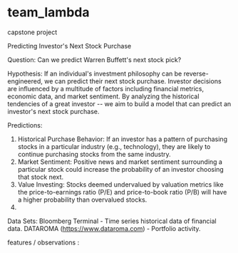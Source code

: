 # team_lambda
capstone project

Predicting Investor's Next Stock Purchase

Question:
Can we predict Warren Buffett's next stock pick? 

Hypothesis: If an individual's investment philosophy can be reverse-engineered, we can predict their next stock purchase. Investor decisions are influenced by a multitude of factors including financial metrics, economic data, and market sentiment. By analyzing the historical tendencies of a great investor -- we aim to build a model that can predict an investor's next stock purchase.


Predictions:

1. Historical Purchase Behavior: If an investor has a pattern of purchasing stocks in a particular industry (e.g., technology), they are likely to continue purchasing stocks from the same industry.
2. Market Sentiment: Positive news and market sentiment surrounding a particular stock could increase the probability of an investor choosing that stock next. 
3. Value Investing: Stocks deemed undervalued by valuation metrics like the price-to-earnings ratio (P/E) and price-to-book ratio (P/B) will have a higher probability than overvalued stocks. 
4.

Data Sets:
Bloomberg Terminal - Time series historical data of financial data.
DATAROMA (https://www.dataroma.com) - Portfolio activity. 

features / observations : 




